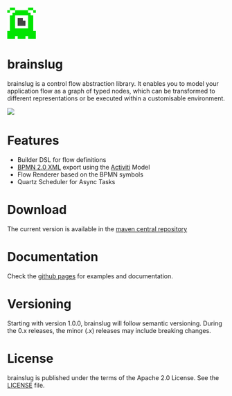 ![brainslug](doc/src/site/images/brainslug_big.png)

brainslug
=========

brainslug is a control flow abstraction library. It enables you to model your application flow as a graph of typed nodes,
which can be transformed to different representations or be executed within a customisable environment.

<a href="https://travis-ci.org/adrobisch/brainslug"><img src="https://travis-ci.org/adrobisch/brainslug.png?branch=master" /></a>

Features
========

* Builder DSL for flow definitions
* [BPMN 2.0 XML](http://www.omg.org/spec/BPMN/2.0/) export using the [Activiti](https://github.com/Activiti/Activiti) Model
* Flow Renderer based on the BPMN symbols
* Quartz Scheduler for Async Tasks

Download
========

The current version is available in the [maven central repository](http://search.maven.org/#search%7Cga%7C1%7Cbrainslug)

Documentation
=============

Check the [github pages](http://adrobisch.github.io/brainslug/) for examples and documentation.

Versioning
==========

Starting with version 1.0.0, brainslug will follow semantic versioning. During the 0.x releases, the minor (.x) releases may include breaking changes.

License
=======

brainslug is published under the terms of the Apache 2.0 License.
See the [LICENSE](LICENSE) file.
